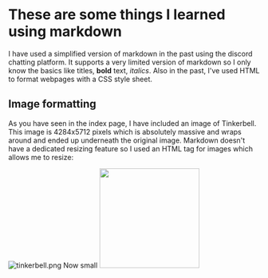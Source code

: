 # These are some things I learned using markdown
I have used a simplified version of markdown in the past using the discord chatting platform. It supports a very limited version of markdown so I only know the basics like titles, **bold** text, *italics*. Also in the past, I've used HTML to format webpages with a CSS style sheet. 

## Image formatting
As you have seen in the index page, I have included an image of Tinkerbell. This image is 4284x5712 pixels which is absolutely massive and wraps around and ended up underneath the original image. Markdown doesn't have a dedicated resizing feature so I used an HTML tag for images which allows me to resize:

![tinkerbell.png](/images/tinkerbell.png)
Now small
<img src="/images/tinkerbell.png" width="200">

